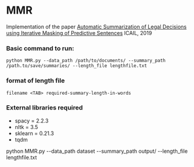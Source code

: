 # MMR

Implementation of the paper [Automatic Summarization of Legal Decisions using Iterative Masking of Predictive Sentences](https://dl.acm.org/doi/10.1145/3322640.3326728) ICAIL, 2019


### Basic command to run:
`python MMR.py --data_path /path/to/documents/ --summary_path /path.to/save/summaries/ --length_file lengthfile.txt`


### format of length file

```
filename <TAB> required-summary-length-in-words
```

### External libraries required

- spacy = 2.2.3
- nltk = 3.5
- sklearn = 0.21.3
- tqdm

python MMR.py --data_path dataset --summary_path output/  --length_file lengthfile.txt
